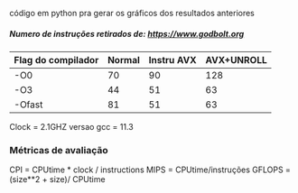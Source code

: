 código em python pra gerar os gráficos dos resultados anteriores

##### Numero de instruções retirados de: https://www.godbolt.org

|Flag do compilador|Normal|Instru AVX| AVX+UNROLL|
|------------------|--------------------|------------------|--------------------|
|-O0|70|90|128|
|-O3|44|51|63|
|-Ofast|81|51|63|

Clock = 2.1GHZ
versao gcc = 11.3

### Métricas de avaliação
CPI = CPUtime * clock / instructions
MIPS = CPUtime/instruções
GFLOPS = (size**2 + size)/ CPUtime
